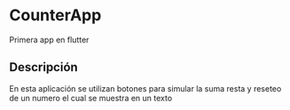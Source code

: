 # CounterApp

Primera app en flutter 

## Descripción

En esta aplicación se utilizan botones para simular la suma resta y reseteo de un numero el cual se muestra en un texto
